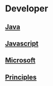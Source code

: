 # Developer

## [Java](./java/index.md)

## [Javascript](./javascript/index.md)

## [Microsoft](./Microsoft.md)

## [Principles](./principles/index.md)
